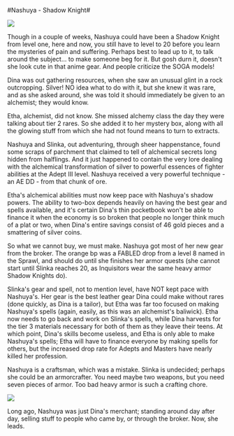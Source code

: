 #Nashuya - Shadow Knight#

![](http://westkarana.com/images/nash20.jpg)

Though in a couple of weeks, Nashuya could have been a Shadow Knight from level one, here and now, you still have to level to 20 before you learn the mysteries of pain and suffering. Perhaps best to lead up to it, to talk around the subject... to make someone beg for it. But gosh durn it, doesn't she look cute in that anime gear. And people criticize the SOGA models!

Dina was out gathering resources, when she saw an unusual glint in a rock outcropping. Silver! NO idea what to do with it, but she knew it was rare, and as she asked around, she was told it should immediately be given to an alchemist; they would know.

Etha, alchemist, did not know. She missed alchemy class the day they were talking about tier 2 rares. So she added it to her mystery box, along with all the glowing stuff from which she had not found means to turn to extracts.

Nashuya and Slinka, out adventuring, through sheer happenstance, found some scraps of parchment that claimed to tell of alchemical secrets long hidden from halflings. And it just happened to contain the very lore dealing with the alchemical transformation of silver to powerful essences of fighter abilities at the Adept III level. Nashuya received a very powerful technique - an AE DD - from that chunk of ore.

Etha's alchemical abilities must now keep pace with Nashuya's shadow powers. The ability to two-box depends heavily on having the best gear and spells available, and it's certain Dina's thin pocketbook won't be able to finance it when the economy is so broken that people no longer think much of a plat or two, when Dina's entire savings consist of 46 gold pieces and a smattering of silver coins.

So what we cannot buy, we must make. Nashuya got most of her new gear from the broker. The orange bp was a FABLED drop from a level 8 named in the Sprawl, and should do until she finishes her armor quests (she cannot start until Slinka reaches 20, as Inquisitors wear the same heavy armor Shadow Knights do).

Slinka's gear and spell, not to mention level, have NOT kept pace with Nashuya's. Her gear is the best leather gear Dina could make without rares (done quickly, as Dina is a tailor), but Etha was far too focused on making Nashuya's spells (again, easily, as this was an alchemist's baliwick). Etha now needs to go back and work on Slinka's spells, while Dina harvests for the tier 3 materials necessary for both of them as they leave their teens. At which point, Dina's skills become useless, and Etha is only able to make Nashuya's spells; Etha will have to finance everyone by making spells for others, but the increased drop rate for Adepts and Masters have nearly killed her profession.

Nashuya is a craftsman, which was a mistake. Slinka is undecided; perhaps she could be an armorcrafter. You need maybe two weapons, but you need seven pieces of armor. Too bad heavy armor is such a crafting chore.

![](http://westkarana.com/images/dinanash.jpg)

Long ago, Nashuya was just Dina's merchant; standing around day after day, selling stuff to people who came by, or through the broker. Now, she leads.
